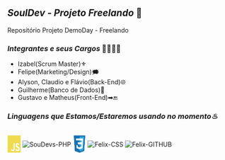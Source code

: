 ## _SoulDev - Projeto Freelando_ 👾
Repositório Projeto DemoDay - Freelando

 ### _Integrantes e seus Cargos_ 👩‍💻👨‍💻
 
- Izabel(Scrum Master)⚜
- Felipe(Marketing/Design)🗯
- Alyson, Claudio e Flávio(Back-End)🌐
- Guilherme(Banco de Dados)💾
- Gustavo e Matheus(Front-End)➡🔚

 ### _Linguagens que Estamos/Estaremos usando no momento♨_

<div style="display: inline_block"><br>
    <img align="center" alt="Felix-JS" height="40" width="30" src= "https://raw.githubusercontent.com/devicons/devicon/master/icons/javascript/javascript-plain.svg">
    <img align="center" alt="SouDevs-PHP" height="40" width="30" src="https://raw.githubusercontent.com/jmnote/z-icons/master/svg/php.svg"
    <img align="center" alt="Felix-HTML" height="40" width="30" src="https://raw.githubusercontent.com/devicons/devicon/master/icons/html5/html5-original.svg">
    <img align="center" alt="Felix-CSS" height="40" width="30" src="https://raw.githubusercontent.com/devicons/devicon/master/icons/css3/css3-original.svg">
     <img align="center" alt="Felix-CSS" height="40" width="30" src="https://raw.githubusercontent.com/jmnote/z-icons/master/svg/bootstrap.svg"
    <img align="center" alt="Felix-GIT" height="40" width="30" src="https://raw.githubusercontent.com/jmnote/z-icons/master/svg/git.svg">
    <img align="center" alt="Felix-GITHUB" height="40" width="30" src="https://raw.githubusercontent.com/jmnote/z-icons/master/svg/github.svg">
  </div>

